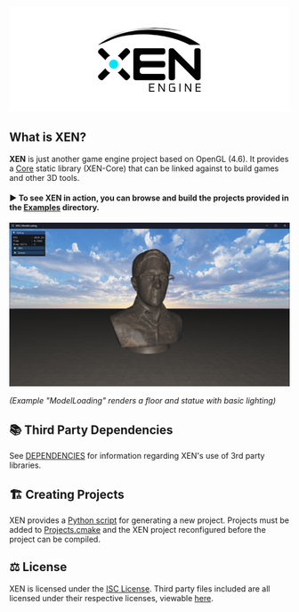 ![](Docs/XENEngineBanner.png)

## What is XEN?

**XEN** is just another game engine project based on OpenGL (4.6). It provides a [Core](Core) static library (XEN-Core)
that
can be linked against to build games and other 3D tools.

#### ▶️ To see XEN in action, you can browse and build the projects provided in the [Examples](Examples) directory.

![](Docs/ModelLoading.png)

*(Example "ModelLoading" renders a floor and statue with basic lighting)*

## 📚 Third Party Dependencies

See [DEPENDENCIES](DEPENDENCIES.md) for information regarding XEN's use of 3rd party libraries.

## 🏗️ Creating Projects

XEN provides a [Python script](Scripts/CreateNewProject.py) for generating a new project. Projects must be added
to [Projects.cmake](Projects.cmake)
and the XEN project reconfigured before the project can be compiled.

## ⚖️ License

XEN is licensed under the [ISC License](LICENSE). Third party files included are all licensed
under their respective licenses, viewable [here](Licenses).
